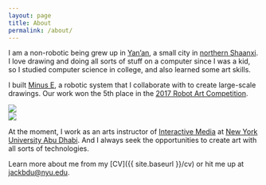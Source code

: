 ```yaml
---
layout: page
title: About
permalink: /about/
---
```


I am a non-robotic being grew up in [Yan’an](https://en.wikipedia.org/wiki/Yan%27an), a small city in [northern Shaanxi](https://en.wikipedia.org/wiki/Northern_Shaanxi). I love drawing and doing all sorts of stuff on a computer since I was a kid, so I studied computer science in college, and also learned some art skills.

I built [Minus E](http://minusetheartbot.me), a robotic system that I collaborate with to create large-scale drawings. Our work won the 5th place in the [2017 Robot Art Competition](https://robotart.org/2017-winners/).

<div class="clearfix">
  <div class="filter"><img class="about" src="{{ site.baseurl }}/media/about/wo.jpg" /></div>
  <div class="filter"><img class="about" src="{{ site.baseurl }}/media/about/wo.jpg" /></div>
</div>

At the moment, I work as an arts instructor of [Interactive Media](https://nyuad.nyu.edu/en/academics/divisions/arts-and-humanities/academic-programs/interactive-media.html) at [New York University Abu Dhabi](https://nyuad.nyu.edu/en/). And I always seek the opportunities to create art with all sorts of technologies.

Learn more about me from my [CV]({{ site.baseurl }}/cv) or hit me up at [jackbdu@nyu.edu](mailto:jackbdu@nyu.edu).
